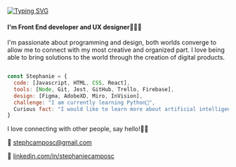 [![Typing SVG](https://readme-typing-svg.demolab.com?font=Fira+Code&size=24&pause=1000&color=8CE4F7&width=435&lines=Hi%2C+I'm+Stephanie+Welcome%F0%9F%91%8B%F0%9F%8F%BB)](https://git.io/typing-svg)

#### I'm Front End developer and UX designer👩🏻‍💻
I'm passionate about programming and design, both worlds converge to allow me to connect with my most creative and organized part. I love being able to bring solutions to the world through the creation of digital products. 

```js

const Stephanie = {
  code: [Javascript, HTML, CSS, React],
  tools: [Node, Git, Jest, GitHub, Trello, Firebase],
  design: [Figma, AdobeXD, Miro, InVision],
  challenge: "I am currently learning Python🐍",
  Curious fact: "I would like to learn more about artificial intelligence"
}
```

I love connecting with other people, say hello!👋🏻

💌 stephcamposc@gmail.com

💌 [linkedin.com/in/stephaniecamposc](https://www.linkedin.com/in/stephaniecamposc/)

